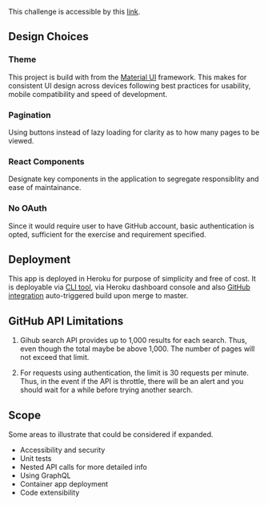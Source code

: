 This challenge is accessible by this [link](https://booqed-challenge.herokuapp.com/).

## Design Choices

### Theme
This project is build with from the [Material UI](https://material-ui.com/) framework. This makes for consistent UI design across devices following best practices for usability, mobile compatibility and speed of development.

### Pagination
Using buttons instead of lazy loading for clarity as to how many pages to be viewed.

### React Components
Designate key components in the application to segregate responsiblity and ease of maintainance.

### No OAuth
Since it would require user to have GitHub account, basic authentication is opted, sufficient for the exercise and requirement specified.

## Deployment

This app is deployed in Heroku for purpose of simplicity and free of cost. It is deployable via [CLI tool](https://devcenter.heroku.com/articles/heroku-cli), via Heroku dashboard console and also [GitHub integration](https://devcenter.heroku.com/articles/github-integration) auto-triggered build upon merge to master.


## GitHub API Limitations

1. Gihub search API provides up to 1,000 results for each search. Thus, even though the total maybe be above 1,000. The number of pages will not exceed that limit.

1. For requests using authentication, the limit is 30 requests per minute. Thus, in the event if the API is throttle, there will be an alert and you should wait for a while before trying another search.

## Scope
Some areas to illustrate that could be considered if expanded.

* Accessibility and security
* Unit tests
* Nested API calls for more detailed info
* Using GraphQL
* Container app deployment
* Code extensibility
